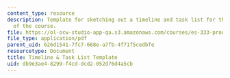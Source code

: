 ```yaml
---
content_type: resource
description: Template for sketching out a timeline and task list for the final project
  of the course.
file: https://ol-ocw-studio-app-qa.s3.amazonaws.com/courses/es-333-producing-educational-videos-spring-2015/db9e3ae48299f4cddcd2052d76d4a5cb_MITES_333S15_project-plan.pdf
file_type: application/pdf
parent_uid: 626d1541-7fc7-668e-a7fb-4f71f5cedbfe
resourcetype: Document
title: Timeline & Task List Template
uid: db9e3ae4-8299-f4cd-dcd2-052d76d4a5cb
---
```

